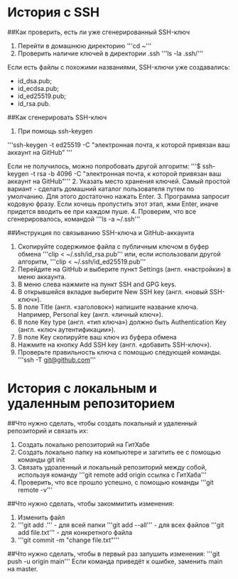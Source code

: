 # История с SSH
##Как проверить, есть ли уже сгенерированный SSH-ключ
1. Перейти в домашнюю директорию
'''cd ~'''
2. Проверить наличие ключей в директории .ssh
'''ls -la .ssh/'''

Если есть файлы с похожими названиями, SSH-ключи уже создавались:
- id_dsa.pub;
- id_ecdsa.pub;
- id_ed25519.pub;
- id_rsa.pub.

##Как сгенерировать SSH-ключ
1. При помощь ssh-keygen

'''ssh-keygen -t ed25519 -C "электронная почта, к которой привязан ваш аккаунт на GitHub" '''

Если не получилось, можно попробовать другой алгоритм:
'''$ ssh-keygen -t rsa -b 4096 -C "электронная почта, к которой привязан ваш аккаунт на GitHub"'''
2. Указать место хранения ключей. Самый простой вариант - сделать домашний каталог пользователя путем по умолчанию. Для этого достаточно нажать Enter.
3. Программа запросит кодовую фразу. Если хочешь пропустить этот этап, жми Enter, иначе придется вводить ее при каждом пуше.
4. Проверим, что все сгенерировалось, командой
'''ls -a ~/.ssh'''

##Инструкция по связыванию SSH-ключа и GitHub-аккаунта
1. Скопируйте содержимое файла с публичным ключом в буфер обмена
'''clip < ~/.ssh/id_rsa.pub'''
или, если использовали другой алгоритм,
'''clip < ~/.ssh/id_ed25519.pub'''
2. Перейдите на GitHub и выберите пункт Settings (англ. «настройки») в меню аккаунта.
3. В меню слева нажмите на пункт SSH and GPG keys.
4. В открывшейся вкладке выберите New SSH key (англ. «новый SSH-ключ»).
5. В поле Title (англ. «заголовок») напишите название ключа. Например, Personal key (англ. «личный ключ»).
6. В поле Key type (англ. «тип ключа») должно быть Authentication Key (англ. «ключ аутентификации»).
7. В поле Key скопируйте ваш ключ из буфера обмена
8. Нажмите на кнопку Add SSH key (англ. «добавить SSH-ключ»).
9. Проверьте правильность ключа с помощью следующей команды.
'''ssh -T git@github.com'''

# История с локальным и удаленным репозиторием

##Что нужно сделать, чтобы создать локальный и удаленный репозиторий и связать их:
1. Создать локально репозиторий на ГитХабе
2. Создать локально папку на компьютере и загитить ее с помощью команды git init
3. Связать удоаленный и локальный репозиторий между собой, используя команду
'''git remote add origin ссылка с ГитХаба'''
4. Проверить, что все прошло успешно, с помощью команды
'''git remote -v'''

##Что нужно сделать, чтобы  закоммитить изменения:
1. Изменить файл
2. '''git add .''' - для всей папки
'''git add --all''' - для всех файлов
'''git add file.txt''' - для конкретного файла
3. '''git commit -m "change file.txt"'''

##Что нужно сделать, чтобы в первый раз запушить изменения:
'''git push -u origin main'''
Если команда приведёт к ошибке, заменить main на master.